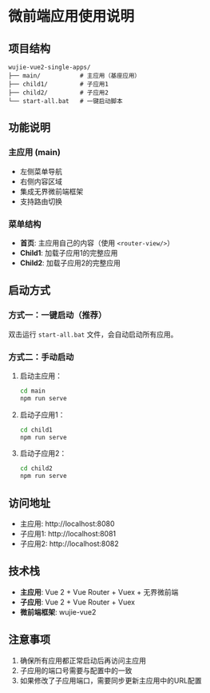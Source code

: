 # 微前端应用使用说明

## 项目结构
```
wujie-vue2-single-apps/
├── main/           # 主应用（基座应用）
├── child1/         # 子应用1
├── child2/         # 子应用2
└── start-all.bat   # 一键启动脚本
```

## 功能说明

### 主应用 (main)
- 左侧菜单导航
- 右侧内容区域
- 集成无界微前端框架
- 支持路由切换

### 菜单结构
- **首页**: 主应用自己的内容（使用 `<router-view/>`）
- **Child1**: 加载子应用1的完整应用
- **Child2**: 加载子应用2的完整应用

## 启动方式

### 方式一：一键启动（推荐）
双击运行 `start-all.bat` 文件，会自动启动所有应用。

### 方式二：手动启动
1. 启动主应用：
   ```bash
   cd main
   npm run serve
   ```

2. 启动子应用1：
   ```bash
   cd child1
   npm run serve
   ```

3. 启动子应用2：
   ```bash
   cd child2
   npm run serve
   ```

## 访问地址
- 主应用: http://localhost:8080
- 子应用1: http://localhost:8081
- 子应用2: http://localhost:8082

## 技术栈
- **主应用**: Vue 2 + Vue Router + Vuex + 无界微前端
- **子应用**: Vue 2 + Vue Router + Vuex
- **微前端框架**: wujie-vue2

## 注意事项
1. 确保所有应用都正常启动后再访问主应用
2. 子应用的端口号需要与配置中的一致
3. 如果修改了子应用端口，需要同步更新主应用中的URL配置
